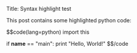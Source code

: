 Title: Syntax highlight test

This post contains some highlighted python code:

$$code(lang=python)
import this

if __name__ == "main":
    print "Hello, World!"
$$/code
